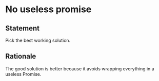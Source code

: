 # No useless promise

## Statement

Pick the best working solution.

## Rationale

The good solution is better because it avoids wrapping everything in a useless Promise.

